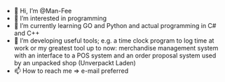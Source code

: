 - 👋 Hi, I’m @Man-Fee
- 👀 I’m interested in programming
- 🌱 I’m currently learning GO and Python and actual programming in C# and C++
- 💞️ I’m developing useful tools; e.g. a time clock program to log time at work or my greatest tool up to now: merchandise management system with an interface to a POS system and an order proposal system used by an unpacked shop (Unverpackt Laden)
- 📫 How to reach me => e-mail preferred

<!---
Man-Fee/Man-Fee is a ✨ special ✨ repository because its `README.md` (this file) appears on your GitHub profile.
You can click the Preview link to take a look at your changes.
--->
